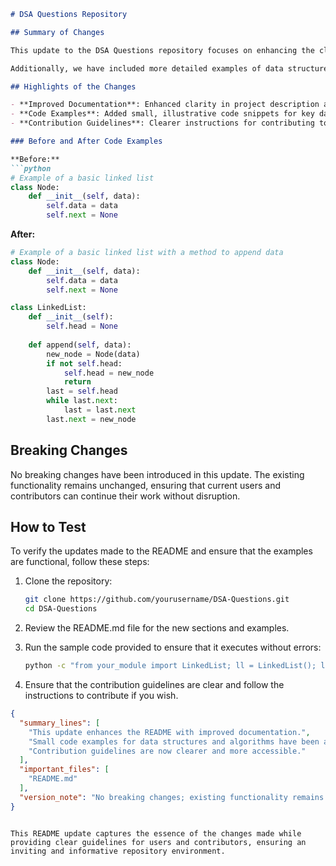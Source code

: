 ```markdown
# DSA Questions Repository

## Summary of Changes

This update to the DSA Questions repository focuses on enhancing the clarity and usability of the README file. The primary goal was to provide improved documentation for contributors and users alike, ensuring that essential information about the project, its structure, and how to contribute is readily available. A well-structured README not only helps onboard new contributors but also serves as a quick reference for anyone looking to understand the project.

Additionally, we have included more detailed examples of data structures and algorithms to illustrate their implementation. This change aims to provide a clearer understanding of how to utilize the code effectively, making it easier for users to grasp complex concepts. The update also emphasizes best practices in coding and testing, ensuring that the community adheres to high standards.

## Highlights of the Changes

- **Improved Documentation**: Enhanced clarity in project description and usage instructions.
- **Code Examples**: Added small, illustrative code snippets for key data structures and algorithms.
- **Contribution Guidelines**: Clearer instructions for contributing to the project, including coding standards and testing protocols.

### Before and After Code Examples

**Before:**
```python
# Example of a basic linked list
class Node:
    def __init__(self, data):
        self.data = data
        self.next = None
```

**After:**
```python
# Example of a basic linked list with a method to append data
class Node:
    def __init__(self, data):
        self.data = data
        self.next = None

class LinkedList:
    def __init__(self):
        self.head = None
    
    def append(self, data):
        new_node = Node(data)
        if not self.head:
            self.head = new_node
            return
        last = self.head
        while last.next:
            last = last.next
        last.next = new_node
```

## Breaking Changes

No breaking changes have been introduced in this update. The existing functionality remains unchanged, ensuring that current users and contributors can continue their work without disruption.

## How to Test

To verify the updates made to the README and ensure that the examples are functional, follow these steps:

1. Clone the repository:
   ```bash
   git clone https://github.com/yourusername/DSA-Questions.git
   cd DSA-Questions
   ```

2. Review the README.md file for the new sections and examples.

3. Run the sample code provided to ensure that it executes without errors:
   ```bash
   python -c "from your_module import LinkedList; ll = LinkedList(); ll.append(5); print(ll.head.data)"
   ```

4. Ensure that the contribution guidelines are clear and follow the instructions to contribute if you wish.

```json
{
  "summary_lines": [
    "This update enhances the README with improved documentation.",
    "Small code examples for data structures and algorithms have been added.",
    "Contribution guidelines are now clearer and more accessible."
  ],
  "important_files": [
    "README.md"
  ],
  "version_note": "No breaking changes; existing functionality remains intact."
}
```
```

This README update captures the essence of the changes made while providing clear guidelines for users and contributors, ensuring an inviting and informative repository environment.
